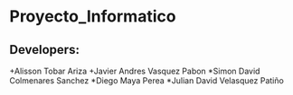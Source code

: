 # Proyecto_Informatico

## Developers:
+Alisson Tobar Ariza
+Javier Andres Vasquez Pabon
*Simon David Colmenares Sanchez
*Diego Maya Perea
*Julian David Velasquez Patiño
